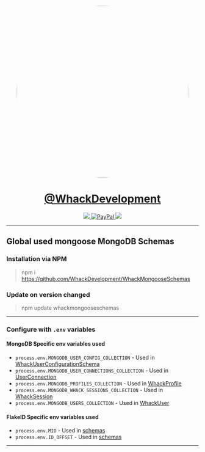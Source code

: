<div align="center">
    <a target="_blank" href="https://whackdevelopment.com/">
        <img target="_blank" style="border-radius:50%;" width="450" height="450" src="https://avatars.githubusercontent.com/u/110769913"/>
    </a>
</div>
<div align="center">
    <h1><a target="_blank" href="https://paypal.me/WhackDevelopment">@WhackDevelopment</a></h1>
    <a target="_blank" href="https://discord.gg/WhackDevelopment">
        <img src="https://img.shields.io/discord/1075538521340776489?style=for-the-badge&logo=discord">
    </a>
    <a target="_blank" href="https://paypal.me/WhackDevelopment">
        <img src="https://img.shields.io/badge/Donate-PayPal-blue?style=for-the-badge&logo=paypal" alt="PayPal">
    </a>
    <a target="_blank" href="https://github.com/WhackDevelopment/WhackMongooseSchemas/issues">
        <img src="https://img.shields.io/github/issues/WhackDevelopment/WhackMongooseSchemas.svg?style=for-the-badge&logo=github">
    </a>
    <br>
</div>

---

## Global used mongoose MongoDB Schemas

### Installation via NPM

> npm i https://github.com/WhackDevelopment/WhackMongooseSchemas

### Update on version changed

> npm update whackmongooseschemas

---

### Configure with `.env` variables

#### MongoDB Specific env variables used

-   `process.env.MONGODB_USER_CONFIG_COLLECTION` - Used in [WhackUserConfigurationSchema](./src/configs/WhackUserConfiguration.js)
-   `process.env.MONGODB_USER_CONNECTIONS_COLLECTION` - Used in [UserConnection](./src/connections/UserConnection.js)
-   `process.env.MONGODB_PROFILES_COLLECTION` - Used in [WhackProfile](./src/profiles/WhackProfile.js)
-   `process.env.MONGODB_WHACK_SESSIONS_COLLECTION` - Used in [WhackSession](./src/sessions/WhackSession.js)
-   `process.env.MONGODB_USERS_COLLECTION` - Used in [WhackUser](./src/users/WhackUser.js)

#### FlakeID Specific env variables used

-   `process.env.MID` - Used in [schemas](./src/schemas.js)
-   `process.env.ID_OFFSET` - Used in [schemas](./src/schemas.js)

---
